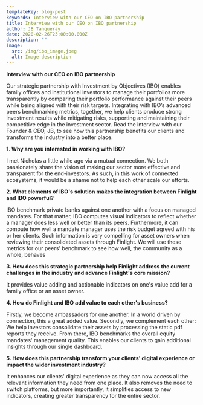 ```yaml
---
templateKey: blog-post
keywords: Interview with our CEO on IBO partnership
title: Interview with our CEO on IBO partnership
author: JB Tanqueray
date: 2020-02-26T23:00:00.000Z
description: ""
image:
  src: /img/ibo_image.jpeg
  alt: Image description
---
```

<b>Interview with our CEO on IBO partnership</b>

Our strategic partnership with Investment by Objectives (IBO) enables family offices and institutional investors to manage their portfolios more transparently by comparing their portfolio performance against their peers while being aligned with their risk targets. Integrating with IBO’s advanced peers benchmarking metrics, together, we help clients produce strong investment results while mitigating risks, supporting and maintaining their competitive edge in the investment sector.
Read the interview with our Founder & CEO, JB, to see how this partnership benefits our clients and transforms the industry into a better place.

<b>1. Why are you interested in working with IBO?</b>

I met Nicholas a little while ago via a mutual connection. We both passionately share the vision of making our sector more effective and transparent for the end-investors. As such, in this work of connected ecosystems, it would be a shame not to help each other scale our efforts.

<b>2. What elements of IBO's solution makes the integration between Finlight and IBO powerful?</b>

IBO benchmark private banks against one another with a focus on managed mandates. For that matter, IBO computes visual indicators to reflect whether a manager does less well or better than its peers. Furthermore, it can compute how well a mandate manager uses the risk budget agreed with his or her clients. Such information is very compelling for asset owners when reviewing their consolidated assets through Finlight.
We will use these metrics for our peers' benchmark to see how well, the community as a whole, behaves

<b>3. How does this strategic partnership help Finlight address the current challenges in the industry and advance Finlight's core mission?</b>

It provides value adding and actionable indicators on one's value add for a family office or an asset owner.

<b>4. How do Finlight and IBO add value to each other's business?</b>

Firstly, we become ambassadors for one another. In a world driven by connection, this a great added value. Secondly, we complement each other: We help investors consolidate their assets by processing the static pdf reports they receive. From there, IBO benchmarks the overall equity mandates' management quality. This enables our clients to gain additional insights through our single dashboard.

<b>5. How does this partnership transform your clients' digital experience or impact the wider investment industry?</b>

It enhances our clients' digital experience as they can now access all the relevant information they need from one place. It also removes the need to switch platforms, but more importantly, it simplifies access to new indicators, creating greater transparency for the entire sector.